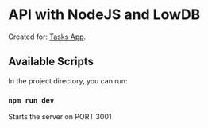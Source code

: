 # API with NodeJS and LowDB

Created for: [Tasks App](https://github.com/ramiro-c/tasks-reducer-context).

## Available Scripts

In the project directory, you can run:

### `npm run dev`

Starts the server on PORT 3001
